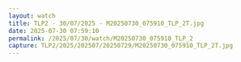 ```yaml
---
layout: watch
title: TLP2 - 30/07/2025 - M20250730_075910_TLP_2T.jpg
date: 2025-07-30 07:59:10
permalink: /2025/07/30/watch/M20250730_075910_TLP_2
capture: TLP2/2025/202507/20250729/M20250730_075910_TLP_2T.jpg
---
```

